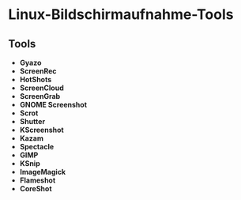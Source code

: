 # Linux-Bildschirmaufnahme-Tools


## Tools
- **Gyazo**
- **ScreenRec**
- **HotShots**
- **ScreenCloud**
- **ScreenGrab**
- **GNOME Screenshot**
- **Scrot**
- **Shutter**
- **KScreenshot**
- **Kazam**
- **Spectacle**
- **GIMP**
- **KSnip**
- **ImageMagick**
- **Flameshot**
- **CoreShot**
